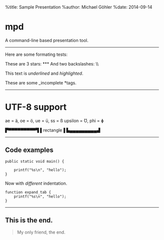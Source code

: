 %title: Sample Presentation
%author: Michael Göhler
%date: 2014-09-14

mpd
===

A command-line based presentation tool.

--------------------------------------------

Here are some formating tests:

These are 3 stars: \*\*\*
And two backslashes: \\\\

This text is _underlined_ and *highlighted*.

These are some _incomplete *tags.

********************************************

# UTF-8 support

ae = ä, oe = ö, ue = ü, ss = ß
upsilon = Ʊ, phi = ɸ

▛▀▀▀▀▀▀▀▀▀▜
▌rectangle▐
▙▄▄▄▄▄▄▄▄▄▟

* * *

## Code examples

    public static void main() {
    
        printf("%s\n", "hello");
    }

Now with *different* indentation.

	function expand_tab {
        printf("%s\n", "hello");
    }

***

This is the end.
----------------

>
> My only friend, the end.
>

